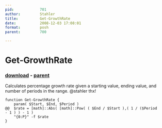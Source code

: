 ```yaml
---
pid:            701
author:         Stahler
title:          Get-GrowthRate
date:           2008-12-03 17:08:01
format:         posh
parent:         700

---
```


# Get-GrowthRate

### [download](Scripts\701.ps1) - [parent](Scripts\700.md)

Calculates percentage growth rate given a starting value, ending value, and number of periods in the range.  @stahler thx!

```posh
function Get-GrowthRate {
	param( $Start, $End, $Period ) 
@@	$rate = [math]::Abs( [math]::Pow( ( $End / $Start ),( 1 / ($Period - 1 ) ) - 1 )
	"{0:P}" -f $rate
}
```
